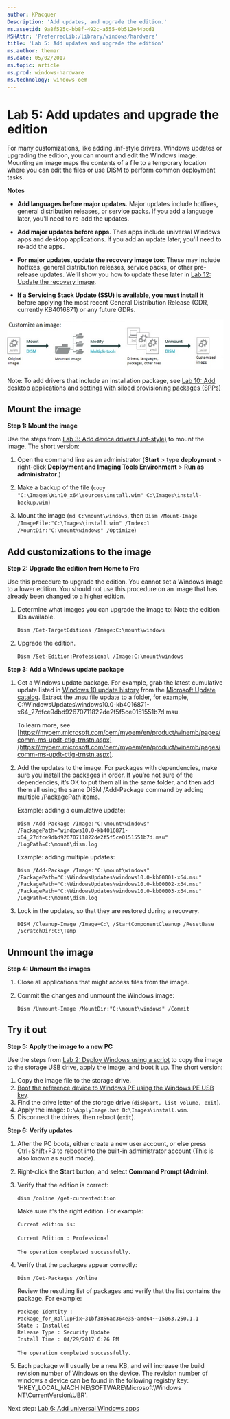 ```yaml
---
author: KPacquer
Description: 'Add updates, and upgrade the edition.'
ms.assetid: 9a8f525c-bb8f-492c-a555-0b512e44bcd1
MSHAttr: 'PreferredLib:/library/windows/hardware'
title: 'Lab 5: Add updates and upgrade the edition'
ms.author: themar
ms.date: 05/02/2017
ms.topic: article
ms.prod: windows-hardware
ms.technology: windows-oem
---
```


# Lab 5: Add updates and upgrade the edition

For many customizations, like adding .inf-style drivers, Windows updates or upgrading the edition, you can mount and edit the Windows image. Mounting an image maps the contents of a file to a temporary location where you can edit the files or use DISM to perform common deployment tasks.

**Notes** 

-  **Add languages before major updates.** Major updates include hotfixes, general distribution releases, or service packs. If you add a language later, you'll need to re-add the updates.

-  **Add major updates before apps**. Thes apps include universal Windows apps and desktop applications. If you add an update later, you'll need to re-add the apps.

-  **For major updates, update the recovery image too**: These may include hotfixes, general distribution releases, service packs, or other pre-release updates. We'll show you how to update these later in [Lab 12: Update the recovery image](update-the-recovery-image.md).

-  **If a Servicing Stack Update (SSU) is available, you must install it** before applying the most recent General Distribution Release (GDR, currently KB4016871) or any future GDRs.

![image: copying image files and deployment scripts](images/dep-win8-sxs-createmodelspecificfiles.jpg)

Note: To add drivers that include an installation package, see [Lab 10: Add desktop applications and settings with siloed provisioning packages (SPPs)](add-desktop-apps-with-spps-sxs.md)

## <span id="Mount_the_image"></span>Mount the image

**Step 1: Mount the image**

Use the steps from [Lab 3: Add device drivers (.inf-style)](add-device-drivers.md) to mount the image. The short version:

1.  Open the command line as an administrator (**Start** > type **deployment** > right-click **Deployment and Imaging Tools Environment** > **Run as administrator**.)

2.  Make a backup of the file (`copy "C:\Images\Win10_x64\sources\install.wim" C:\Images\install-backup.wim`)

3.  Mount the image (`md C:\mount\windows`, then `Dism /Mount-Image /ImageFile:"C:\Images\install.wim" /Index:1 /MountDir:"C:\mount\windows" /Optimize`)

## <span id="Add_customizations_to_the_image"></span>Add customizations to the image
	
**Step 2: Upgrade the edition from Home to Pro**

Use this procedure to upgrade the edition. You cannot set a Windows image to a lower edition. You should not use this procedure on an image that has already been changed to a higher edition.

1.  Determine what images you can upgrade the image to: Note the edition IDs available.

    ```
    Dism /Get-TargetEditions /Image:C:\mount\windows
    ```

2.  Upgrade the edition.

    ```
    Dism /Set-Edition:Professional /Image:C:\mount\windows
    ```
	
**Step 3: Add a Windows update package**

1.  Get a Windows update package. For example, grab the latest cumulative update listed in [Windows 10 update history](https://support.microsoft.com/en-us/help/12387/windows-10-update-history) from the [Microsoft Update catalog](http://www.catalog.update.microsoft.com). Extract the .msu file update to a folder, for example, C:\\WindowsUpdates\\windows10.0-kb4016871-x64_27dfce9dbd92670711822de2f5f5ce0151551b7d.msu.

    To learn more, see [https://myoem.microsoft.com/oem/myoem/en/product/winemb/pages/comm-ms-updt-ctlg-trnstn.aspx](https://myoem.microsoft.com/oem/myoem/en/product/winemb/pages/comm-ms-updt-ctlg-trnstn.aspx).    

2.  Add the updates to the image. For packages with dependencies, make sure you install the packages in order. If you’re not sure of the dependencies, it’s OK to put them all in the same folder, and then add them all using the same DISM /Add-Package command by adding multiple /PackagePath items.

    Example: adding a cumulative update:

    ```
    Dism /Add-Package /Image:"C:\mount\windows" /PackagePath="windows10.0-kb4016871-x64_27dfce9dbd92670711822de2f5f5ce0151551b7d.msu"  /LogPath=C:\mount\dism.log
    ```

    Example: adding multiple updates:

    ```
    Dism /Add-Package /Image:"C:\mount\windows" /PackagePath="C:\WindowsUpdates\windows10.0-kb00001-x64.msu" /PackagePath="C:\WindowsUpdates\windows10.0-kb00002-x64.msu" /PackagePath="C:\WindowsUpdates\windows10.0-kb00003-x64.msu" /LogPath=C:\mount\dism.log
    ```

3.  Lock in the updates, so that they are restored during a recovery. 

    ```
    DISM /Cleanup-Image /Image=C:\ /StartComponentCleanup /ResetBase /ScratchDir:C:\Temp
    ```

## <span id="Unmount_the_image"></span>Unmount the image
	
**Step 4: Unmount the images**

1.  Close all applications that might access files from the image.

2.  Commit the changes and unmount the Windows image:

    ```
    Dism /Unmount-Image /MountDir:"C:\mount\windows" /Commit
    ```

## <span id="Try_it_out"></span>Try it out

**Step 5: Apply the image to a new PC**

Use the steps from [Lab 2: Deploy Windows using a script](deploy-windows-with-a-script-sxs.md) to copy the image to the storage USB drive, apply the image, and boot it up. The short version:

1.  Copy the image file to the storage drive.
2.  [Boot the reference device to Windows PE using the Windows PE USB key](install-windows-pe-sxs.md).
3.  Find the drive letter of the storage drive (`diskpart, list volume, exit`).
4.  Apply the image: `D:\ApplyImage.bat D:\Images\install.wim`.
5.  Disconnect the drives, then reboot (`exit`).

**Step 6: Verify updates**
1.  After the PC boots, either create a new user account, or else press Ctrl+Shift+F3 to reboot into the built-in administrator account (This is also known as audit mode).

2.  Right-click the **Start** button, and select **Command Prompt (Admin)**.

3.  Verify that the edition is correct:

    ```
    dism /online /get-currentedition
    ```

    Make sure it's the right edition. For example:

    ```
    Current edition is:

    Current Edition : Professional

    The operation completed successfully.
    ```

4.  Verify that the packages appear correctly:

    ```
    Dism /Get-Packages /Online
    ```

    Review the resulting list of packages and verify that the list contains the package. For example:

    ```
    Package Identity : Package_for_RollupFix~31bf3856ad364e35~amd64~~15063.250.1.1
    State : Installed
    Release Type : Security Update
    Install Time : 04/29/2017 6:26 PM

    The operation completed successfully.
    ```

5.   Each package will usually be a new KB, and will increase the build revision number of Windows on the device. The revision number of windows a device can be found in the following registry key: 'HKEY_LOCAL_MACHINE\SOFTWARE\Microsoft\Windows NT\CurrentVersion\UBR'.

Next step: [Lab 6: Add universal Windows apps](add-universal-apps-sxs.md)
